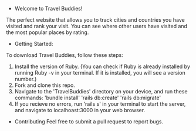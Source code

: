 * Welcome to Travel Buddies! 

The perfect website that allows you to track cities and countries you have visited and rank your visit. You can see where other users have visited and the most popular places by rating.

* Getting Started:

To download Travel Buddies, follow these steps:

1. Install the version of Ruby. (You can check if Ruby is already installed by running Ruby -v in your terminal. If it is installed, you will see a version number.)
2. Fork and clone this repo.
3. Navigate to the 'TravelBuddies' directory on your device, and run these commands:
    'bundle install'
    'rails db:create'
    'rails db:migrate'
4. If you recieve no errors, run 'rails s' in your terminal to start the server, and navigate to localhoast:3000 in your web browser.

* Contributing
Feel free to submit a pull request to report bugs.

